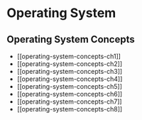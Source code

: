 # Operating System

## Operating System Concepts

* [[operating-system-concepts-ch1]]
* [[operating-system-concepts-ch2]]
* [[operating-system-concepts-ch3]]
* [[operating-system-concepts-ch4]]
* [[operating-system-concepts-ch5]]
* [[operating-system-concepts-ch6]]
* [[operating-system-concepts-ch7]]
* [[operating-system-concepts-ch8]]
